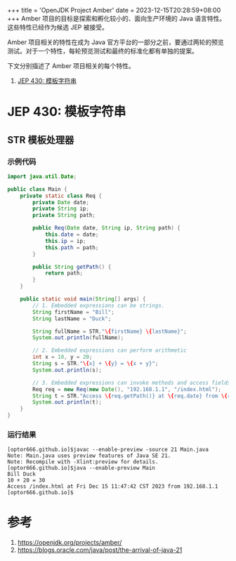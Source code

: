 +++
title = 'OpenJDK Project Amber'
date = 2023-12-15T20:28:59+08:00
+++
Amber 项目的目标是探索和孵化较小的、面向生产环境的 Java 语言特性。这些特性已经作为候选 JEP 被接受。
<!--more-->
Amber 项目相关的特性在成为 Java 官方平台的一部分之前，要通过两轮的预览测试。对于一个特性，每轮预览测试和最终的标准化都有单独的提案。

下文分别描述了 Amber 项目相关的每个特性。
1. [JEP 430: 模板字符串](https://openjdk.org/jeps/430)

# JEP 430: 模板字符串
## STR 模板处理器
### 示例代码
``` Java
import java.util.Date;

public class Main {
    private static class Req {
        private Date date;
        private String ip;
        private String path;

        public Req(Date date, String ip, String path) {
            this.date = date;
            this.ip = ip;
            this.path = path;
        }

        public String getPath() {
            return path;
        }
    }

    public static void main(String[] args) {
        // 1. Embedded expressions can be strings.
        String firstName = "Bill";
        String lastName = "Duck";

        String fullName = STR."\{firstName} \{lastName}";
        System.out.println(fullName);

        // 2. Embedded expressions can perform arithmetic
        int x = 10, y = 20;
        String s = STR."\{x} + \{y} = \{x + y}";
        System.out.println(s);

        // 3. Embedded expressions can invoke methods and access fields
        Req req = new Req(new Date(), "192.168.1.1", "/index.html");
        String t = STR."Access \{req.getPath()} at \{req.date} from \{req.ip}";
        System.out.println(t);
    }
}
```
### 运行结果
``` Shell
[optor666.github.io]$javac --enable-preview -source 21 Main.java
Note: Main.java uses preview features of Java SE 21.
Note: Recompile with -Xlint:preview for details.
[optor666.github.io]$java --enable-preview Main
Bill Duck
10 + 20 = 30
Access /index.html at Fri Dec 15 11:47:42 CST 2023 from 192.168.1.1
[optor666.github.io]$
```

# 参考
1. https://openjdk.org/projects/amber/
2. https://blogs.oracle.com/java/post/the-arrival-of-java-21
